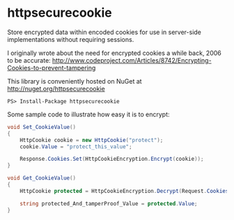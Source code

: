 httpsecurecookie
================

Store encrypted data within encoded cookies for use in server-side implementations without requiring sessions.

I originally wrote about the need for encrypted cookies a while back, 2006 to be accurate:
http://www.codeproject.com/Articles/8742/Encrypting-Cookies-to-prevent-tampering

This library is conveniently hosted on NuGet at http://nuget.org/httpsecurecookie
    
    PS> Install-Package httpsecurecookie

Some sample code to illustrate how easy it is to encrypt:

```c#
void Set_CookieValue()
{
    HttpCookie cookie = new HttpCookie("protect");
    cookie.Value = "protect_this_value";

    Response.Cookies.Set(HttpCookieEncryption.Encrypt(cookie));
}

void Get_CookieValue()
{
    HttpCookie protected = HttpCookieEncryption.Decrypt(Request.Cookies["protect"]);

	string protected_And_tamperProof_Value = protected.Value;
}
```




